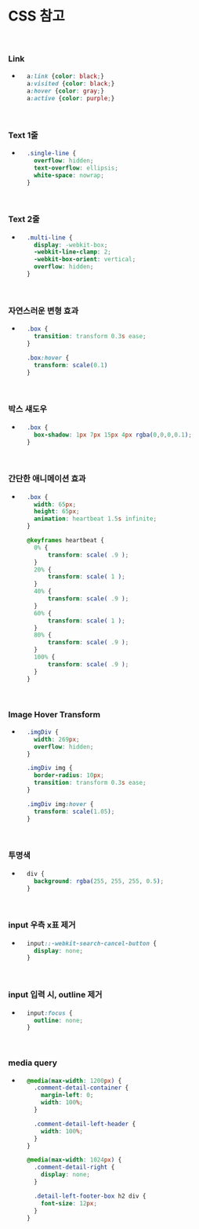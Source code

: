 # CSS 참고

<br/>

### Link
- ```css
    a:link {color: black;}
    a:visited {color: black;}
    a:hover {color: gray;}
    a:active {color: purple;}
  ```

<br/>

### Text 1줄
- ```css
    .single-line {
      overflow: hidden;
      text-overflow: ellipsis;
      white-space: nowrap;
    }
  ```

<br/>

### Text 2줄
- ```css
    .multi-line {
      display: -webkit-box;
      -webkit-line-clamp: 2;
      -webkit-box-orient: vertical;
      overflow: hidden;
    }
  ```

<br/>

### 자연스러운 변형 효과
- ```css
    .box {
      transition: transform 0.3s ease;
    }

    .box:hover {
      transform: scale(0.1)
    }
  ```

<br/>

### 박스 섀도우
- ```css
    .box {
      box-shadow: 1px 7px 15px 4px rgba(0,0,0,0.1);
    }
  ```

<br/>

### 간단한 애니메이션 효과
- ```css
    .box {
      width: 65px;
      height: 65px;
      animation: heartbeat 1.5s infinite;
    }

    @keyframes heartbeat {
      0% {
          transform: scale( .9 );
      }
      20% {
          transform: scale( 1 );
      }
      40% {
          transform: scale( .9 );
      }
      60% {
          transform: scale( 1 );
      }
      80% {
          transform: scale( .9 );
      }
      100% {
          transform: scale( .9 );
      }
    }
  ```

<br/>

### Image Hover Transform
- ```css
    .imgDiv {
      width: 269px;
      overflow: hidden;
    }

    .imgDiv img {
      border-radius: 10px;
      transition: transform 0.3s ease;
    }

    .imgDiv img:hover {
      transform: scale(1.05);
    }
  ```

<br/>

### 투명색
- ```css
    div {
      background: rgba(255, 255, 255, 0.5);
    }
  ```

<br/>

### input 우측 x표 제거
- ```css
    input::-webkit-search-cancel-button {
      display: none;
    }
  ```

<br/>

### input 입력 시, outline 제거
- ```css
    input:focus {
      outline: none;
    }
  ```

<br/>

### media query
- ```css
    @media(max-width: 1200px) {
      .comment-detail-container {
        margin-left: 0;
        width: 100%;
      }

      .comment-detail-left-header {
        width: 100%;
      }
    }

    @media(max-width: 1024px) {
      .comment-detail-right {
        display: none;
      }

      .detail-left-footer-box h2 div {
        font-size: 12px;
      }
    }
  ```

